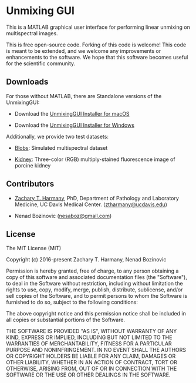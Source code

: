 # Unmixing GUI

This is a MATLAB graphical user interface for performing linear unmixing on multispectral images. 

This is free open-source code. Forking of this code is welcome! This code is meant to be extended, and we welcome any improvements or enhancements to the software. We hope that this software becomes useful for the scientific community.

## Downloads

For those without MATLAB, there are Standalone versions of the UnmixingGUI:

- Download the [UnmixingGUI Installer for macOS](https://github.com/UCDavisMUSE/unmixinggui/raw/master/Standalone/macOS/UnmixingGUI/for_redistribution/UnmixingGUI_Installer.zip)

- Download the [UnmixingGUI Installer for Windows](https://github.com/UCDavisMUSE/unmixinggui/raw/master/Standalone/Windows/UnmixingGUI/for_redistribution/UnmixingGUI_Installer.zip)

Additionally, we provide two test datasets:

- [Blobs](https://github.com/UCDavisMUSE/unmixinggui/raw/master/Test%20stacks/Blobs/Blobs.zip): Simulated multispectral dataset

- [Kidney](https://github.com/UCDavisMUSE/unmixinggui/raw/master/Test%20stacks/Kidney/Kidney.zip): Three-color (RGB) multiply-stained fluorescence image of porcine kidney


## Contributors

- [Zachary T. Harmany](http://drz.ac), PhD, Department of Pathology and Laboratory Medicine, UC Davis Medical Center. (ztharmany@ucdavis.edu)

- Nenad Bozinovic (nesaboz@gmail.com)


## License

The MIT License (MIT)

Copyright (c) 2016-present Zachary T. Harmany, Nenad Bozinovic

Permission is hereby granted, free of charge, to any person obtaining a copy of this software and associated documentation files (the "Software"), to deal in the Software without restriction, including without limitation the rights to use, copy, modify, merge, publish, distribute, sublicense, and/or sell copies of the Software, and to permit persons to whom the Software is furnished to do so, subject to the following conditions:

The above copyright notice and this permission notice shall be included in all copies or substantial portions of the Software.

THE SOFTWARE IS PROVIDED "AS IS", WITHOUT WARRANTY OF ANY KIND, EXPRESS OR IMPLIED, INCLUDING BUT NOT LIMITED TO THE WARRANTIES OF MERCHANTABILITY, FITNESS FOR A PARTICULAR PURPOSE AND NONINFRINGEMENT. IN NO EVENT SHALL THE AUTHORS OR COPYRIGHT HOLDERS BE LIABLE FOR ANY CLAIM, DAMAGES OR OTHER LIABILITY, WHETHER IN AN ACTION OF CONTRACT, TORT OR OTHERWISE, ARISING FROM, OUT OF OR IN CONNECTION WITH THE SOFTWARE OR THE USE OR OTHER DEALINGS IN THE SOFTWARE.


